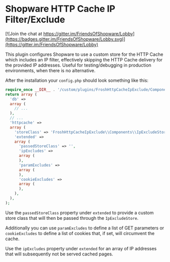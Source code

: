 # Shopware HTTP Cache IP Filter/Exclude

[![Join the chat at https://gitter.im/FriendsOfShopware/Lobby](https://badges.gitter.im/FriendsOfShopware/Lobby.svg)](https://gitter.im/FriendsOfShopware/Lobby)

This plugin configures Shopware to use a custom store for the HTTP Cache which includes an IP filter, effectively
skipping the HTTP Cache delivery for the provided IP addresses. Useful for testing/debugging in production environments, when
there is no alternative.

After the installation your `config.php` should look something like this:

```php
require_once __DIR__ . '/custom/plugins/FroshHttpCacheIpExclude/Components/IpExcludeStore.php';
return array (
  'db' => 
  array (
    // ...
  ),
  // ...
  'httpcache' => 
  array (
    'storeClass' => 'FroshHttpCacheIpExclude\\Components\\IpExcludeStore',
    'extended' => 
    array (
      'passedStoreClass' => '',
      'ipExcludes' => 
      array (
      ),
      'paramExcludes' => 
      array (
      ),
      'cookieExcludes' => 
      array (
      ),
    ),
  ),
);
```

Use the `passedStoreClass` property under `extended` to provide a custom store class that will then be passed through
the `IpExcludeStore`.

Additionally you can use `paramExcludes` to define a list of GET parameters
or `cookieExcludes` to define a list of cookies that, if set, will circumvent the cache.

Use the `ipExcludes` property under `extended` for an array of IP addresses that will subsequently not be served
cached pages.